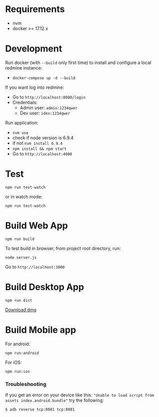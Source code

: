 Requirements
=
- nvm
- docker >= 17.12.x

Development
===========

Run docker (with `--build` only first time) to install and configure a local redmine instance:
- ```docker-compose up -d --build```

If you want log into redmine:
- Go to ```http://localhost:8080/login```
- Credentials: 
    - Admin user: `admin:1234qwer`
    - Dev user:  `idex:1234qwer`

Run application:
- ```nvm use```
- check if node version is 6.9.4
- if not ```nvm install 6.9.4```
- ```npm install && npm start```
- Go to ```http://localhost:4000```

Test
=

`npm run test-watch`

or in watch mode:

`npm run test-watch`

Build Web App
=============
```npm run build```

To test build in browser, from project root directory, run:

```node server.js```

Go to ```http://localhost:3000```

Build Desktop App
=================
```npm run dist```


[Download dmg](https://github.com/ricfrank/report-from-hell/tree/master/dist/outatime-0.0.2.dmg)

Build Mobile app
=================

For android:

```npm run:android```

For iOS:

```npm run:ios```

### Troubleshooting
If you get an error on your device like this: `"Unable to load script from assets index.android.bundle"` try the following:

```
$ adb reverse tcp:8081 tcp:8081
```